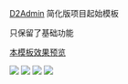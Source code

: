 [D2Admin](https://github.com/FairyEver/d2-admin) 简化版项目起始模板

只保留了基础功能

[本模板效果预览](https://fairyever.gitee.io/d2-admin-start-kit-preview/#/index)

<img src="https://raw.githubusercontent.com/FairyEver/d2-admin-start-kit/master/github/preview-1.png"/>

<img src="https://raw.githubusercontent.com/FairyEver/d2-admin-start-kit/master/github/preview-2.png"/>

<img src="https://raw.githubusercontent.com/FairyEver/d2-admin-start-kit/master/github/preview-3.png"/>

<img src="https://raw.githubusercontent.com/FairyEver/d2-admin-start-kit/master/github/preview-4.png"/>